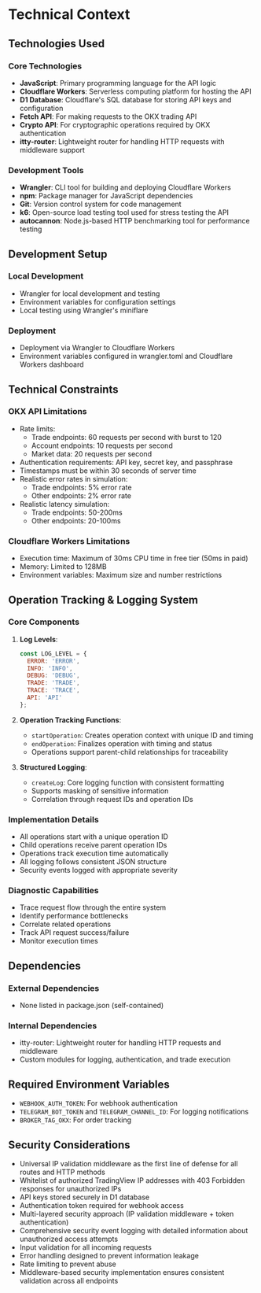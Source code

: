 # Technical Context

## Technologies Used

### Core Technologies
- **JavaScript**: Primary programming language for the API logic
- **Cloudflare Workers**: Serverless computing platform for hosting the API
- **D1 Database**: Cloudflare's SQL database for storing API keys and configuration
- **Fetch API**: For making requests to the OKX trading API
- **Crypto API**: For cryptographic operations required by OKX authentication
- **itty-router**: Lightweight router for handling HTTP requests with middleware support

### Development Tools
- **Wrangler**: CLI tool for building and deploying Cloudflare Workers
- **npm**: Package manager for JavaScript dependencies
- **Git**: Version control system for code management
- **k6**: Open-source load testing tool used for stress testing the API
- **autocannon**: Node.js-based HTTP benchmarking tool for performance testing

## Development Setup

### Local Development
- Wrangler for local development and testing
- Environment variables for configuration settings
- Local testing using Wrangler's miniflare

### Deployment
- Deployment via Wrangler to Cloudflare Workers
- Environment variables configured in wrangler.toml and Cloudflare Workers dashboard

## Technical Constraints

### OKX API Limitations
- Rate limits: 
  - Trade endpoints: 60 requests per second with burst to 120
  - Account endpoints: 10 requests per second
  - Market data: 20 requests per second
- Authentication requirements: API key, secret key, and passphrase
- Timestamps must be within 30 seconds of server time
- Realistic error rates in simulation:
  - Trade endpoints: 5% error rate
  - Other endpoints: 2% error rate
- Realistic latency simulation:
  - Trade endpoints: 50-200ms
  - Other endpoints: 20-100ms

### Cloudflare Workers Limitations
- Execution time: Maximum of 30ms CPU time in free tier (50ms in paid)
- Memory: Limited to 128MB
- Environment variables: Maximum size and number restrictions

## Operation Tracking & Logging System

### Core Components
1. **Log Levels**:
   ```javascript
   const LOG_LEVEL = {
     ERROR: 'ERROR',
     INFO: 'INFO', 
     DEBUG: 'DEBUG',
     TRADE: 'TRADE',
     TRACE: 'TRACE',
     API: 'API'
   };
   ```

2. **Operation Tracking Functions**:
   - `startOperation`: Creates operation context with unique ID and timing
   - `endOperation`: Finalizes operation with timing and status
   - Operations support parent-child relationships for traceability

3. **Structured Logging**:
   - `createLog`: Core logging function with consistent formatting
   - Supports masking of sensitive information
   - Correlation through request IDs and operation IDs

### Implementation Details
- All operations start with a unique operation ID
- Child operations receive parent operation IDs
- Operations track execution time automatically
- All logging follows consistent JSON structure
- Security events logged with appropriate severity

### Diagnostic Capabilities
- Trace request flow through the entire system
- Identify performance bottlenecks
- Correlate related operations
- Track API request success/failure
- Monitor execution times

## Dependencies

### External Dependencies
- None listed in package.json (self-contained)

### Internal Dependencies
- itty-router: Lightweight router for handling HTTP requests and middleware
- Custom modules for logging, authentication, and trade execution

## Required Environment Variables
- `WEBHOOK_AUTH_TOKEN`: For webhook authentication
- `TELEGRAM_BOT_TOKEN` and `TELEGRAM_CHANNEL_ID`: For logging notifications
- `BROKER_TAG_OKX`: For order tracking

## Security Considerations
- Universal IP validation middleware as the first line of defense for all routes and HTTP methods
- Whitelist of authorized TradingView IP addresses with 403 Forbidden responses for unauthorized IPs
- API keys stored securely in D1 database
- Authentication token required for webhook access
- Multi-layered security approach (IP validation middleware + token authentication)
- Comprehensive security event logging with detailed information about unauthorized access attempts
- Input validation for all incoming requests
- Error handling designed to prevent information leakage
- Rate limiting to prevent abuse
- Middleware-based security implementation ensures consistent validation across all endpoints
